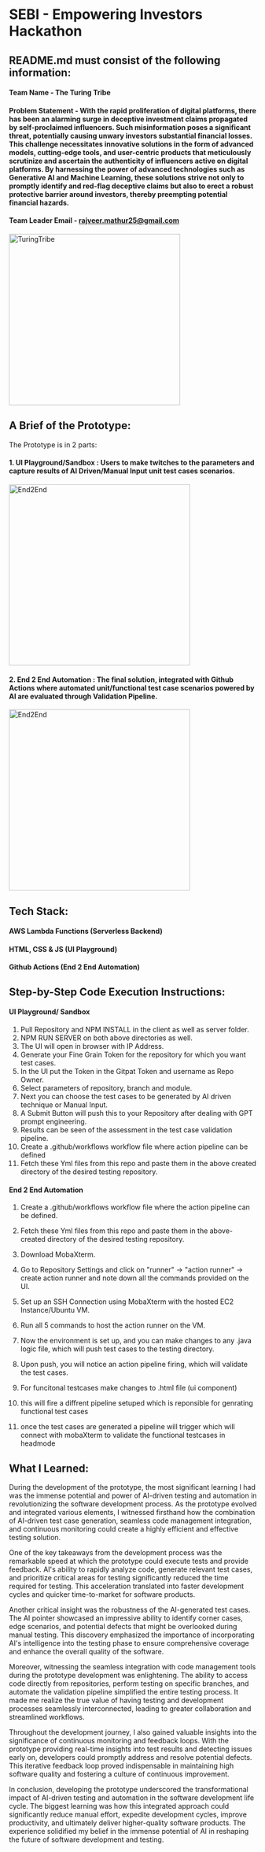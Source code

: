 # SEBI - Empowering Investors Hackathon

## README.md must consist of the following information:

#### Team Name - The Turing Tribe
#### Problem Statement - With the rapid proliferation of digital platforms, there has been an alarming surge in deceptive investment claims propagated by self-proclaimed influencers. Such misinformation poses a significant threat, potentially causing unwary investors substantial financial losses. This challenge necessitates innovative solutions in the form of advanced models, cutting-edge tools, and user-centric products that meticulously scrutinize and ascertain the authenticity of influencers active on digital platforms. By harnessing the power of advanced technologies such as Generative AI and Machine Learning, these solutions strive not only to promptly identify and red-flag deceptive claims but also to erect a robust protective barrier around investors, thereby preempting potential financial hazards.

#### Team Leader Email - rajveer.mathur25@gmail.com

<img width="348" alt="TuringTribe" src="https://github.com/Rajveermathur/gen-ai-rush-buildathon/assets/63655047/b631e9ab-fd4d-4cd0-889a-c71cbd01febe">
<br>

## A Brief of the Prototype: 
The Prototype is in 2 parts: 
#### 1. UI Playground/Sandbox : Users to make twitches to the parameters and capture results of AI Driven/Manual Input unit test cases scenarios.
<img width="368" alt="End2End" src="https://github.com/Rajveermathur/gen-ai-rush-buildathon/assets/63655047/c38673d8-e276-42b2-b22f-dde9503ff966">

#### 2. End 2 End Automation : The final solution, integrated with Github Actions where automated unit/functional test case scenarios powered by AI are evaluated through Validation Pipeline.
<img width="368" alt="End2End" src="https://github.com/Rajveermathur/gen-ai-rush-buildathon/assets/63655047/c4af8a4e-dfc9-42d0-aa14-fa4aa28cf801">

## Tech Stack: 
#### AWS Lambda Functions (Serverless Backend)
#### HTML, CSS & JS (UI Playground)
#### Github Actions (End 2 End Automation)   

## Step-by-Step Code Execution Instructions:
#### UI Playground/ Sandbox
1. Pull Repository and NPM INSTALL in the client as well as server folder.
2. NPM RUN SERVER on both above directories as well.
3. The UI will open in browser with IP Address.
4. Generate your Fine Grain Token for the repository for which you want test cases.
5. In the UI put the Token in the Gitpat Token and username as Repo Owner.
6. Select parameters of repository, branch and module.
7. Next you can choose the test cases to be generated by AI driven technique or Manual Input.
8. A Submit Button will push this to your Repository after dealing with GPT prompt engineering.
9. Results can be seen of the assessment in the test case validation pipeline.
10. Create a .github/workflows workflow file where action pipeline can be defined
11. Fetch these Yml files from this repo and paste them in the above created directory of the desired testing repository.


#### End 2 End Automation
1. Create a .github/workflows workflow file where the action pipeline can be defined.
2. Fetch these Yml files from this repo and paste them in the above-created directory of the desired testing repository.
3. Download MobaXterm.
4. Go to Repository Settings and click on "runner" -> "action runner" -> create action runner and note down all the commands provided on the UI.
5. Set up an SSH Connection using MobaXterm with the hosted EC2 Instance/Ubuntu VM.
6. Run all 5 commands to host the action runner on the VM.
7. Now the environment is set up, and you can make changes to any .java logic file, which will push test cases to the testing directory.
8. Upon push, you will notice an action pipeline firing, which will validate the test cases.

9. For funcitonal testcases make changes to .html file (ui component)
10. this will fire a diffrent pipeline setuped which is reponsible for genrating functional test cases
11. once the test cases are generated a pipeline will trigger which will connect with mobaXterm to validate the functional testcases in headmode
  
## What I Learned:
During the development of the prototype, the most significant learning I had was the immense potential and power of AI-driven testing and automation in revolutionizing the software development process. As the prototype evolved and integrated various elements, I witnessed firsthand how the combination of AI-driven test case generation, seamless code management integration, and continuous monitoring could create a highly efficient and effective testing solution.

One of the key takeaways from the development process was the remarkable speed at which the prototype could execute tests and provide feedback. AI's ability to rapidly analyze code, generate relevant test cases, and prioritize critical areas for testing significantly reduced the time required for testing. This acceleration translated into faster development cycles and quicker time-to-market for software products.

Another critical insight was the robustness of the AI-generated test cases. The AI pointer showcased an impressive ability to identify corner cases, edge scenarios, and potential defects that might be overlooked during manual testing. This discovery emphasized the importance of incorporating AI's intelligence into the testing phase to ensure comprehensive coverage and enhance the overall quality of the software.

Moreover, witnessing the seamless integration with code management tools during the prototype development was enlightening. The ability to access code directly from repositories, perform testing on specific branches, and automate the validation pipeline simplified the entire testing process. It made me realize the true value of having testing and development processes seamlessly interconnected, leading to greater collaboration and streamlined workflows.

Throughout the development journey, I also gained valuable insights into the significance of continuous monitoring and feedback loops. With the prototype providing real-time insights into test results and detecting issues early on, developers could promptly address and resolve potential defects. This iterative feedback loop proved indispensable in maintaining high software quality and fostering a culture of continuous improvement.

In conclusion, developing the prototype underscored the transformational impact of AI-driven testing and automation in the software development life cycle. The biggest learning was how this integrated approach could significantly reduce manual effort, expedite development cycles, improve productivity, and ultimately deliver higher-quality software products. The experience solidified my belief in the immense potential of AI in reshaping the future of software development and testing.

